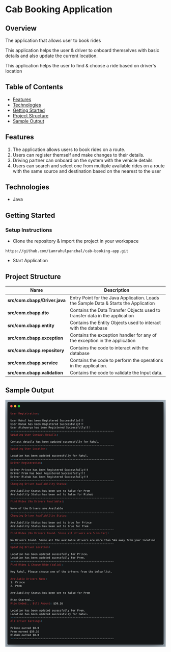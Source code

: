 # Cab Booking Application

## Overview

The application that allows user to book rides

This application helps the user & driver to onboard themselves with basic details and also update the current location.

This application helps the user to find & choose a ride based on driver's location

## Table of Contents
* [Features](#features)
* [Technologies](#technologies)
* [Getting Started](#getting-started)
* [Project Structure](#project-structure)
* [Sample Output](#sample-output)

## Features

1. The application allows users to book rides on a route.
2. Users can register themself and make changes to their details.
3. Driving partner can onboard on the system with the vehicle details
4. Users can search and select one from multiple available rides on a route with the same source and destination based on the nearest to the user


## Technologies

* Java

## Getting Started

### Setup Instructions

- Clone the repository & import the project in your workspace
```
https://github.com/iamrahulpanchal/cab-booking-app.git
```
- Start Application

## Project Structure
| Name | Description |
| ------------------------ | ---------------------------------------------------------------------------------------------|
| **src/com.cbapp/Driver.java**                  | Entry Point for the Java Application. Loads the Sample Data & Starts the Application                             |
| **src/com.cbapp.dto**           | Contains the Data Transfer Objects used to transfer data in the application  |
| **src/com.cbapp.entity**       | Contains the Entity Objects used to interact with the database
| **src/com.cbapp.exception**              | Contains the exception handler for any of the exception in the application                                         |
| **src/com.cbapp.repository**           | Contains the code to interact with the database                                    
| **src/com.cbapp.service**           | Contains the code to perform the operations in the application.
| **src/com.cbapp.validation**           | Contains the code to validate the Input data.

## Sample Output
![Sample Output](https://github.com/iamrahulpanchal/cab-booking-app/blob/main/Sample%20Output.png?raw=true)

